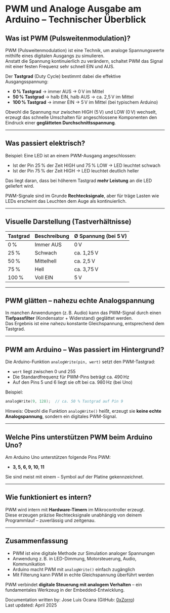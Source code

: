# PWM und Analoge Ausgabe am Arduino – Technischer Überblick

## Was ist PWM (Pulsweitenmodulation)?

PWM (Pulsweitenmodulation) ist eine Technik, um analoge Spannungswerte mithilfe eines digitalen Ausgangs zu simulieren.  
Anstatt die Spannung kontinuierlich zu verändern, schaltet PWM das Signal mit einer festen Frequenz sehr schnell EIN und AUS.

Der **Tastgrad** (Duty Cycle) bestimmt dabei die effektive Ausgangsspannung:

- **0 % Tastgrad** → immer AUS → 0 V im Mittel
- **50 % Tastgrad** → halb EIN, halb AUS → ca. 2,5 V im Mittel
- **100 % Tastgrad** → immer EIN → 5 V im Mittel (bei typischem Arduino)

Obwohl die Spannung nur zwischen HIGH (5 V) und LOW (0 V) wechselt, erzeugt das schnelle Umschalten für angeschlossene Komponenten den Eindruck einer **geglätteten Durchschnittsspannung**.

---

## Was passiert elektrisch?

Beispiel: Eine LED ist an einem PWM-Ausgang angeschlossen:

- Ist der Pin 25 % der Zeit HIGH und 75 % LOW → LED leuchtet schwach
- Ist der Pin 75 % der Zeit HIGH → LED leuchtet deutlich heller

Das liegt daran, dass bei höherem Tastgrad **mehr Leistung** an die LED geliefert wird.

PWM-Signale sind im Grunde **Rechtecksignale**, aber für träge Lasten wie LEDs erscheint das Leuchten dem Auge als kontinuierlich.

---

## Visuelle Darstellung (Tastverhältnisse)

| Tastgrad | Beschreibung         | Ø Spannung (bei 5 V)       |
|----------|----------------------|-----------------------------|
| 0 %      | Immer AUS             | 0 V                         |
| 25 %     | Schwach               | ca. 1,25 V                  |
| 50 %     | Mittelhell            | ca. 2,5 V                   |
| 75 %     | Hell                  | ca. 3,75 V                  |
| 100 %    | Voll EIN              | 5 V                         |

---

## PWM glätten – nahezu echte Analogspannung

In manchen Anwendungen (z. B. Audio) kann das PWM-Signal durch einen **Tiefpassfilter** (Kondensator + Widerstand) geglättet werden.  
Das Ergebnis ist eine nahezu konstante Gleichspannung, entsprechend dem Tastgrad.

---

## PWM am Arduino – Was passiert im Hintergrund?

Die Arduino-Funktion `analogWrite(pin, wert)` setzt den PWM-Tastgrad:

- `wert` liegt zwischen 0 und 255
- Die Standardfrequenz für PWM-Pins beträgt ca. 490 Hz
- Auf den Pins 5 und 6 liegt sie oft bei ca. 980 Hz (bei Uno)

Beispiel:
```cpp
analogWrite(9, 128);  // ca. 50 % Tastgrad auf Pin 9
```

Hinweis: Obwohl die Funktion `analogWrite()` heißt, erzeugt sie **keine echte Analogspannung**, sondern ein digitales PWM-Signal.

---

## Welche Pins unterstützen PWM beim Arduino Uno?

Am Arduino Uno unterstützen folgende Pins PWM:

- **3, 5, 6, 9, 10, 11**

Sie sind meist mit einem `~` Symbol auf der Platine gekennzeichnet.

---

## Wie funktioniert es intern?

PWM wird intern mit **Hardware-Timern** im Mikrocontroller erzeugt.  
Diese erzeugen präzise Rechtecksignale unabhängig von deinem Programmlauf – zuverlässig und zeitgenau.

---

## Zusammenfassung

- PWM ist eine digitale Methode zur Simulation analoger Spannungen
- Anwendung z. B. in LED-Dimmung, Motorsteuerung, Audio, Kommunikation
- Arduino macht PWM mit `analogWrite()` einfach zugänglich
- Mit Filterung kann PWM in echte Gleichspannung überführt werden

PWM verbindet **digitale Steuerung mit analogem Verhalten** – ein fundamentales Werkzeug in der Embedded-Entwicklung.


Documentation written by: Jose Luis Ocana (GitHub: [0xZorro](https://github.com/0xZorro))  
Last updated: April 2025
